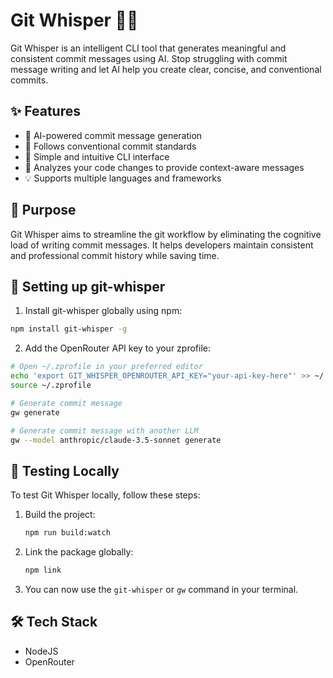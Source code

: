 # Git Whisper 🤖✨

Git Whisper is an intelligent CLI tool that generates meaningful and consistent commit messages using AI. Stop struggling with commit message writing and let AI help you create clear, concise, and conventional commits.

## ✨ Features

- 🤖 AI-powered commit message generation
- 📝 Follows conventional commit standards
- 🚀 Simple and intuitive CLI interface
- 🔄 Analyzes your code changes to provide context-aware messages
- 💡 Supports multiple languages and frameworks

## 🎯 Purpose

Git Whisper aims to streamline the git workflow by eliminating the cognitive load of writing commit messages. It helps developers maintain consistent and professional commit history while saving time.

## 🚀 Setting up git-whisper

1. Install git-whisper globally using npm:

```bash
npm install git-whisper -g
```

2. Add the OpenRouter API key to your zprofile:

```bash
# Open ~/.zprofile in your preferred editor
echo 'export GIT_WHISPER_OPENROUTER_API_KEY="your-api-key-here"' >> ~/.zprofile
source ~/.zprofile
```

```bash
# Generate commit message
gw generate

# Generate commit message with another LLM
gw --model anthropic/claude-3.5-sonnet generate
```

## 🧪 Testing Locally

To test Git Whisper locally, follow these steps:

1. Build the project:

   ```sh
   npm run build:watch
   ```

2. Link the package globally:

   ```sh
   npm link
   ```

3. You can now use the `git-whisper` or `gw` command in your terminal.

## 🛠️ Tech Stack

- NodeJS
- OpenRouter
